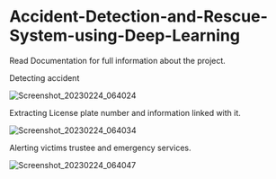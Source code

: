 # Accident-Detection-and-Rescue-System-using-Deep-Learning
Read Documentation for full information about the project.

Detecting accident

![Screenshot_20230224_064024](https://user-images.githubusercontent.com/49368483/221186709-48194c89-35d3-4db1-9d7c-23f5e650fd11.png)

Extracting License plate number and information linked with it.

![Screenshot_20230224_064034](https://user-images.githubusercontent.com/49368483/221186905-7431e9cf-ba2c-483f-8c07-3ecefb583b97.png)

Alerting victims trustee and emergency services.

![Screenshot_20230224_064047](https://user-images.githubusercontent.com/49368483/221187064-787c7e7c-2b7e-403b-b13f-134fe2c52a7d.png)
